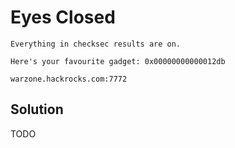 # Eyes Closed

	Everything in checksec results are on.

	Here's your favourite gadget: 0x00000000000012db

	warzone.hackrocks.com:7772


## Solution

TODO